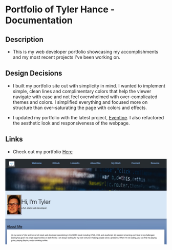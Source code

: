 # Portfolio of Tyler Hance - Documentation

<h2>Description</h2>

* This is my web developer portfolio showcasing my accomplishments and my most recent projects I've been working on.  

<h2>Design Decisions</h2>

* I built my portfolio site out with simplicity in mind. I wanted to implement simple, clean lines and complimentary colors that help the viewer navigate with ease and not feel overwhelmed with over-complicated themes and colors. I simplified everything and focused more on structure than over-saturating the page with colors and effects.

* I updated my portfolio with the latest project, [Eventine](https://github.com/tylerhance/Eventine). I also refactored the aesthetic look and responsiveness of the webpage.


<h2>Links</h2>

* Check out my portfolio [Here](https://tylerhance.github.io/webdev-portfolio/)



![MyPortfolioScreenshot](./assets/images/portfolioscreenshot.jpeg)

